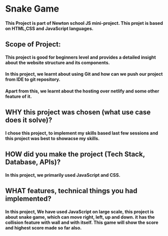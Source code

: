 # Snake Game
#### This Project is part of Newton school JS mini-project. This projet is based on HTML,CSS and JavaScript languages. 

## Scope of Project:
#### This project is good for beginners level and provides a detailed insight about the website structure and its components.
#### In this project, we learnt about using Git and how can we push our project from IDE to git repository.
#### Apart from this, we learnt about the hosting over netlify and some other feature of it.


## WHY this project was chosen (what use case does it solve)?
#### I chose this project, to implement my skills based last few sessions and this project was best to showacse my skills.

## HOW did you make the project (Tech Stack, Database, APIs)?
#### In this project, we primarily used JavaScript and CSS. 

## WHAT features, technical things you had implemented?
#### In this project, We have used JavaScript on large scale, this project is about snake game, which can move right, left, up and down. it has the collision feature with wall and with itself. This game will show the score and highest score made so far also.
